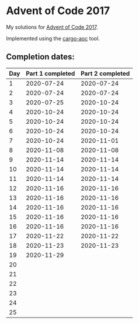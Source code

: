 # Advent of Code 2017

My solutions for [Advent of Code 2017](https://adventofcode.com/2017).

Implemented using the [cargo-aoc](https://github.com/gobanos/cargo-aoc) tool.

## Completion dates:

| Day | Part 1 completed | Part 2 completed |
|-----|------------------|------------------|
| 1   | 2020-07-24       | 2020-07-24       |
| 2   | 2020-07-24       | 2020-07-24       |
| 3   | 2020-07-25       | 2020-10-24       |
| 4   | 2020-10-24       | 2020-10-24       |
| 5   | 2020-10-24       | 2020-10-24       |
| 6   | 2020-10-24       | 2020-10-24       |
| 7   | 2020-10-24       | 2020-11-01       |
| 8   | 2020-11-08       | 2020-11-08       |
| 9   | 2020-11-14       | 2020-11-14       |
| 10  | 2020-11-14       | 2020-11-14       |
| 11  | 2020-11-14       | 2020-11-14       |
| 12  | 2020-11-16       | 2020-11-16       |
| 13  | 2020-11-16       | 2020-11-16       |
| 14  | 2020-11-16       | 2020-11-16       |
| 15  | 2020-11-16       | 2020-11-16       |
| 16  | 2020-11-16       | 2020-11-16       |
| 17  | 2020-11-22       | 2020-11-22       |
| 18  | 2020-11-23       | 2020-11-23       |
| 19  | 2020-11-29       |                  |
| 20  |                  |                  |
| 21  |                  |                  |
| 22  |                  |                  |
| 23  |                  |                  |
| 24  |                  |                  |
| 25  |                  |                  |
